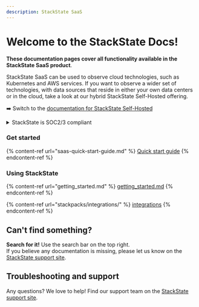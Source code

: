 ```yaml
---
description: StackState SaaS
---
```


# Welcome to the StackState Docs!

**These documentation pages cover all functionality available in the StackState SaaS product**. 

StackState SaaS can be used to observe cloud technologies, such as Kubernetes and AWS services. If you want to observe a wider set of technologies, with data sources that reside in either your own data centers or in the cloud, take a look at our hybrid StackState Self-Hosted offering.

➡️ Switch to the [documentation for StackState Self-Hosted](https://docs.stackstate.com/)

<details>

<summary>StackState is SOC2/3 compliant</summary>

For details see the [StackState website compliance information](https://www.stackstate.com/compliance)

</details>

### Get started

{% content-ref url="saas-quick-start-guide.md" %}
[Quick start guide](saas-quick-start-guide.md)
{% endcontent-ref %}

### Using StackState

{% content-ref url="getting_started.md" %}
[getting_started.md](getting_started.md)
{% endcontent-ref %}

{% content-ref url="stackpacks/integrations/" %}
[integrations](stackpacks/integrations/)
{% endcontent-ref %}

## Can't find something?

**Search for it!** Use the search bar on the top right.\
If you believe any documentation is missing, please let us know on the [StackState support site](http://support.stackstate.com).

## Troubleshooting and support

Any questions? We love to help! Find our support team on the [StackState support site](http://support.stackstate.com).
